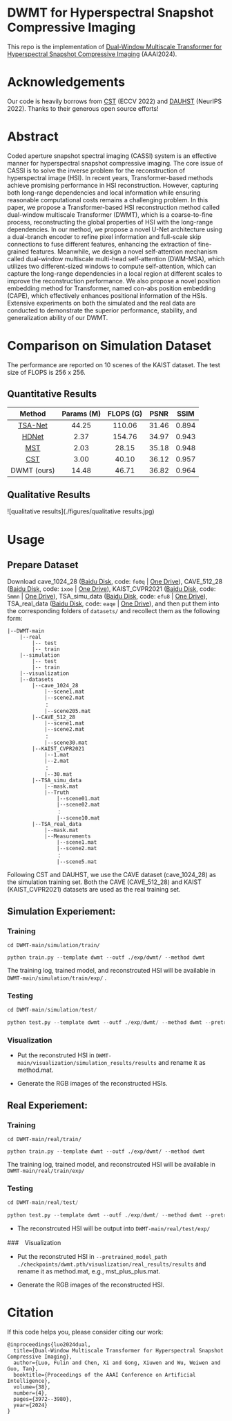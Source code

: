 # DWMT for Hyperspectral Snapshot Compressive Imaging
This repo is the implementation of [Dual-Window Multiscale Transformer for Hyperspectral Snapshot Compressive Imaging](https://ojs.aaai.org/index.php/AAAI/article/view/28190) (AAAI2024).

# Acknowledgements
Our code is heavily borrows from [CST](https://arxiv.org/abs/2203.04845) (ECCV 2022) and [DAUHST](https://arxiv.org/abs/2205.10102) (NeurIPS 2022). Thanks to their generous open source efforts!

# Abstract
Coded aperture snapshot spectral imaging (CASSI) system is an effective manner for hyperspectral snapshot compressive imaging. The core issue of CASSI is to solve the inverse problem for the reconstruction of hyperspectral image (HSI). In recent years, Transformer-based methods achieve promising performance in HSI reconstruction. However, capturing both long-range dependencies and local information while ensuring reasonable computational costs remains a challenging problem. In this paper, we propose a Transformer-based HSI reconstruction method called dual-window multiscale Transformer (DWMT), which is a coarse-to-fine process, reconstructing the global properties of HSI with the long-range dependencies. In our method, we propose a novel U-Net architecture using a dual-branch encoder to refine pixel information and full-scale skip connections to fuse different features, enhancing the extraction of fine-grained features. Meanwhile, we design a novel self-attention mechanism called dual-window multiscale multi-head self-attention (DWM-MSA), which utilizes two different-sized windows to compute self-attention, which can capture the long-range dependencies in a local region at different scales to improve the reconstruction performance. We also propose a novel position embedding method for Transformer, named con-abs position embedding (CAPE), which effectively enhances positional information of the HSIs. Extensive experiments on both the simulated and the real data are conducted to demonstrate the superior performance, stability, and generalization ability of our DWMT.

# Comparison on Simulation Dataset
The performance are reported on 10 scenes of the KAIST dataset. The test size of FLOPS is 256 x 256.
## Quantitative Results

|                            Method                            | Params (M) | FLOPS (G) | PSNR  | SSIM  |
| :----------------------------------------------------------: | :--------: | :-------: | :---: | :---: |
| [TSA-Net](https://link.springer.com/chapter/10.1007/978-3-030-58592-1_12) |   44.25    |  110.06   | 31.46 | 0.894 |
|          [HDNet](https://arxiv.org/abs/2203.02149)           |    2.37    |  154.76   | 34.97 | 0.943 |
|           [MST](https://arxiv.org/abs/2111.07910)            |    2.03    |   28.15   | 35.18 | 0.948 |
|           [CST](https://arxiv.org/abs/2203.04845)            |    3.00    |   40.10   | 36.12 | 0.957 |
|                         DWMT (ours)                          |   14.48    |   46.71   | 36.82 | 0.964 |

## Qualitative Results

![qualitative results](./figures/qualitative results.jpg)

# Usage
## Prepare Dataset
Download cave_1024_28 ([Baidu Disk](https://pan.baidu.com/s/1X_uXxgyO-mslnCTn4ioyNQ), code: `fo0q` | [One Drive](https://bupteducn-my.sharepoint.com/:f:/g/personal/mengziyi_bupt_edu_cn/EmNAsycFKNNNgHfV9Kib4osB7OD4OSu-Gu6Qnyy5PweG0A?e=5NrM6S)), CAVE_512_28 ([Baidu Disk](https://pan.baidu.com/s/1ue26weBAbn61a7hyT9CDkg), code: `ixoe` | [One Drive](https://mailstsinghuaeducn-my.sharepoint.com/:f:/g/personal/lin-j21_mails_tsinghua_edu_cn/EjhS1U_F7I1PjjjtjKNtUF8BJdsqZ6BSMag_grUfzsTABA?e=sOpwm4)), KAIST_CVPR2021 ([Baidu Disk](https://pan.baidu.com/s/1LfPqGe0R_tuQjCXC_fALZA), code: `5mmn` | [One Drive](https://mailstsinghuaeducn-my.sharepoint.com/:f:/g/personal/lin-j21_mails_tsinghua_edu_cn/EkA4B4GU8AdDu0ZkKXdewPwBd64adYGsMPB8PNCuYnpGlA?e=VFb3xP)), TSA_simu_data ([Baidu Disk](https://pan.baidu.com/s/1LI9tMaSprtxT8PiAG1oETA), code: `efu8` | [One Drive](https://1drv.ms/u/s!Au_cHqZBKiu2gYFDwE-7z1fzeWCRDA?e=ofvwrD)), TSA_real_data ([Baidu Disk](https://pan.baidu.com/s/1RoOb1CKsUPFu0r01tRi5Bg), code: `eaqe` | [One Drive](https://1drv.ms/u/s!Au_cHqZBKiu2gYFTpCwLdTi_eSw6ww?e=uiEToT)), and then put them into the corresponding folders of `datasets/` and recollect them as the following form:

```shell
|--DWMT-main
    |--real
    	|-- test
    	|-- train
    |--simulation
    	|-- test
    	|-- train
    |--visualization
    |--datasets
        |--cave_1024_28
            |--scene1.mat
            |--scene2.mat
            ：  
            |--scene205.mat
        |--CAVE_512_28
            |--scene1.mat
            |--scene2.mat
            ：  
            |--scene30.mat
        |--KAIST_CVPR2021  
            |--1.mat
            |--2.mat
            ： 
            |--30.mat
        |--TSA_simu_data  
            |--mask.mat   
            |--Truth
                |--scene01.mat
                |--scene02.mat
                ： 
                |--scene10.mat
        |--TSA_real_data  
            |--mask.mat   
            |--Measurements
                |--scene1.mat
                |--scene2.mat
                ： 
                |--scene5.mat
```

Following CST and DAUHST, we use the CAVE dataset (cave_1024_28) as the simulation training set. Both the CAVE (CAVE_512_28) and KAIST (KAIST_CVPR2021) datasets are used as the real training set. 

## Simulation Experiement:
### Training
```shell
cd DWMT-main/simulation/train/

python train.py --template dwmt --outf ./exp/dwmt/ --method dwmt
```
The training log, trained model, and reconstrcuted HSI will be available in `DWMT-main/simulation/train/exp/` . 

### Testing
```python
cd DWMT-main/simulation/test/

python test.py --template dwmt --outf ./exp/dwmt/ --method dwmt --pretrained_model_path ./checkpoints/dwmt.pth
```

### Visualization	

- Put the reconstruted HSI in `DWMT-main/visualization/simulation_results/results` and rename it as method.mat.

- Generate the RGB images of the reconstructed HSIs.

## Real Experiement:

### Training

```shell
cd DWMT-main/real/train/

python train.py --template dwmt --outf ./exp/dwmt/ --method dwmt
```

The training log, trained model, and reconstrcuted HSI will be available in `DWMT-main/real/train/exp/`

### Testing	

```python
cd DWMT-main/real/test/

python test.py --template dwmt --outf ./exp/dwmt/ --method dwmt --pretrained_model_path ./checkpoints/dwmt.pth
```

- The reconstrcuted HSI will be output into `DWMT-main/real/test/exp/`  


###　Visualization	

- Put the reconstruted HSI in `--pretrained_model_path ./checkpoints/dwmt.pth/visualization/real_results/results` and rename it as method.mat, e.g., mst_plus_plus.mat.

- Generate the RGB images of the reconstructed HSI.

# Citation
If this code helps you, please consider citing our work:
```shell
@inproceedings{luo2024dual,
  title={Dual-Window Multiscale Transformer for Hyperspectral Snapshot Compressive Imaging},
  author={Luo, Fulin and Chen, Xi and Gong, Xiuwen and Wu, Weiwen and Guo, Tan},
  booktitle={Proceedings of the AAAI Conference on Artificial Intelligence},
  volume={38},
  number={4},
  pages={3972--3980},
  year={2024}
}
```
